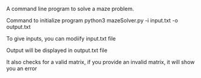 A command line program to solve a maze problem.

Command to initialize program
python3 mazeSolver.py -i input.txt -o output.txt

To give inputs, you can modiify input.txt file

Output will be displayed in output.txt file

It also checks for a valid matrix, if you provide an invalid matrix, it will show you an error
